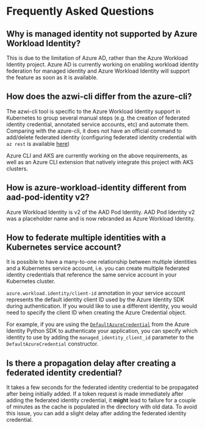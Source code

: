# Frequently Asked Questions

## Why is managed identity not supported by Azure Workload Identity?

This is due to the limitation of Azure AD, rather than the Azure Workload Identity project. Azure AD is currently working on enabling workload identity federation for managed identity and Azure Workload Identity will support the feature as soon as it is available.

## How does the azwi-cli differ from the azure-cli?

The azwi-cli tool is specific to the Azure Workload Identity support in Kubernetes to group several manual steps (e.g. the creation of federated identity credential, annotated service accounts, etc) and automate them. Comparing with the azure-cli, it does not have an official command to add/delete federated identity (configuring federated identity credential with `az rest` is available [here](https://docs.microsoft.com/en-us/azure/active-directory/develop/workload-identity-federation-create-trust))

Azure CLI and AKS are currently working on the above requirements, as well as an Azure CLI extension that natively integrate this project with AKS clusters.

## How is azure-workload-identity different from aad-pod-identity v2?

Azure Workload Identity is v2 of the AAD Pod Identity. AAD Pod Identity v2 was a placeholder name and is now rebranded as Azure Workload Identity.

## How to federate multiple identities with a Kubernetes service account?

It is possible to have a many-to-one relationship between multiple identities and a Kubernetes service account, i.e. you can create multiple
federated identity credentials that reference the same service account in your Kubernetes cluster.

`azure.workload.identity/client-id` annotation in your service account represents the default identity client ID used by the Azure Identity SDK during authentication. If you would like to use a different identity, you would need to specify the client ID when creating the Azure Credential object.

For example, if you are using the [`DefaultAzureCredential`](https://docs.microsoft.com/en-us/python/api/azure-identity/azure.identity.defaultazurecredential?view=azure-python) from the Azure Identity Python SDK to authenticate your application, you can specify which identity to use by adding the `managed_identity_client_id` parameter to the `DefaultAzureCredential` constructor.

## Is there a propagation delay after creating a federated identity credential?

It takes a few seconds for the federated identity credential to be propagated after being initially added. If a token request is made immediately after adding the federated identity credential, it **might** lead to failure for a couple of minutes as the cache is populated in the directory with old data. To avoid this issue, you can add a slight delay after adding the federated identity credential.

